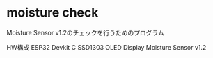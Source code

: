 # moisture check

Moisture Sensor v1.2のチェックを行うためのプログラム

HW構成
ESP32 Devkit C
SSD1303 OLED Display
Moisture Sensor v1.2
